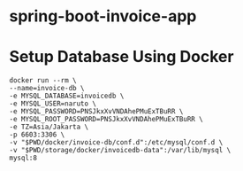 # spring-boot-invoice-app
# Setup Database Using Docker
```shell
docker run --rm \
--name=invoice-db \
-e MYSQL_DATABASE=invoicedb \
-e MYSQL_USER=naruto \
-e MYSQL_PASSWORD=PNSJkxXvVNDAhePMuExTBuRR \
-e MYSQL_ROOT_PASSWORD=PNSJkxXvVNDAhePMuExTBuRR \
-e TZ=Asia/Jakarta \
-p 6603:3306 \
-v "$PWD/docker/invoice-db/conf.d":/etc/mysql/conf.d \
-v "$PWD/storage/docker/invoicedb-data":/var/lib/mysql \
mysql:8
```